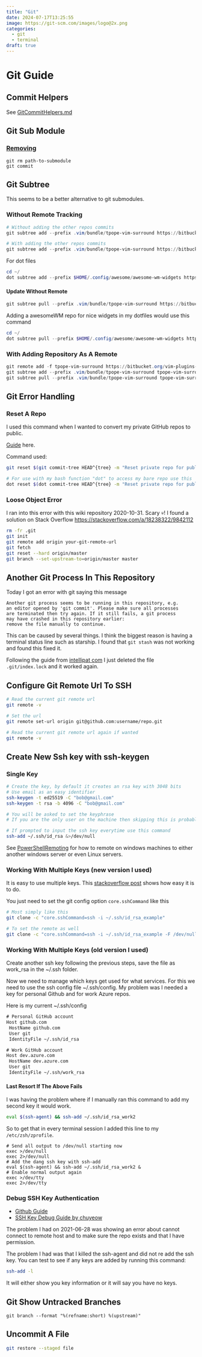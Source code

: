 ```yaml
---
title: "Git"
date: 2024-07-17T13:25:55
image: https://git-scm.com/images/logo@2x.png
categories:
  - git
  - terminal
draft: true
---
```


# Git Guide

## Commit Helpers

See [GitCommitHelpers.md](GitCommitHelpers.md)

## Git Sub Module

### [Removing](https://stackoverflow.com/questions/1260748/how-do-i-remove-a-submodule)

```git
git rm path-to-submodule
git commit
```

## Git Subtree

This seems to be a better alternative to git submodules.

### Without Remote Tracking

```powershell
# Without adding the other repos commits
git subtree add --prefix .vim/bundle/tpope-vim-surround https://bitbucket.org/vim-plugins-mirror/vim-surround.git main --squash

# With adding the other repos commits
git subtree add --prefix .vim/bundle/tpope-vim-surround https://bitbucket.org/vim-plugins-mirror/vim-surround.git main
```

For dot files

```powershell
cd ~/
dot subtree add --prefix $HOME/.config/awesome/awesome-wm-widgets https://github.com/streetturtle/awesome-wm-widgets.git master --squash
```

#### Update Without Remote

```powershell
git subtree pull --prefix .vim/bundle/tpope-vim-surround https://bitbucket.org/vim-plugins-mirror/vim-surround.git main --squash
```

Adding a awesomeWM repo for nice widgets in my dotfiles would use this command

```powershell
cd ~/
dot subtree pull --prefix $HOME/.config/awesome/awesome-wm-widgets https://github.com/streetturtle/awesome-wm-widgets.git master --squash
```

### With Adding Repository As A Remote

```powershell
git remote add -f tpope-vim-surround https://bitbucket.org/vim-plugins-mirror/vim-surround.git
git subtree add --prefix .vim/bundle/tpope-vim-surround tpope-vim-surround main --squash
git subtree pull --prefix .vim/bundle/tpope-vim-surround tpope-vim-surround main --squash
```

## Git Error Handling

### Reset A Repo

I used this command when I wanted to convert my private GitHub repos to public.

[Guide](https://stackoverflow.com/questions/1657017/how-to-squash-all-git-commits-into-one)
here.

Command used:

```sh
git reset $(git commit-tree HEAD^{tree} -m "Reset private repo for public use")

# For use with my bash function "dot" to access my bare repo use this
dot reset $(dot commit-tree HEAD^{tree} -m "Reset private repo for public use")
```

### Loose Object Error

I ran into this error with this wiki repository 2020-10-31. Scary 💀!
I found a solution on Stack Overflow https://stackoverflow.com/a/18238322/9842112

```sh
rm -fr .git
git init
git remote add origin your-git-remote-url
git fetch
git reset --hard origin/master
git branch --set-upstream-to=origin/master master
```

## Another Git Process In This Repository

Today I got an error with git saying this message

```git
Another git process seems to be running in this repository, e.g.
an editor opened by 'git commit'. Please make sure all processes
are terminated then try again. If it still fails, a git process
may have crashed in this repository earlier:
remove the file manually to continue.
```

This can be caused by several things. I think the biggest reason is having a
terminal status line such as starship.
I found that `git stash` was not working and found this fixed it.

Following the guide from [intellipat com](https://intellipaat.com/community/21175/another-git-process-seems-to-be-running-in-this-repository)
I just deleted the file `.git/index.lock` and it worked again.

## Configure Git Remote Url To SSH

```sh
# Read the current git remote url
git remote -v

# Set the url
git remote set-url origin git@github.com:username/repo.git

# Read the current git remote url again if wanted
git remote -v
```

## Create New Ssh key with ssh-keygen

### Single Key

```sh
# Create the key, by default it creates an rsa key with 3048 bits
# Use email as an easy identifier
ssh-keygen -t ed25519 -C "bob@gmail.com"
ssh-keygen -t rsa -b 4096 -C "bob@gmail.com"

# You will be asked to set the keyphrase
# If you are the only user on the machine then skipping this is probably okay

# If prompted to input the ssh key everytime use this command
ssh-add ~/.ssh/id_rsa &>/dev/null
```

See [PowerShellRemoting](PowerShellRemoting.md) for how to remote on
windows machines to either another windows server or even Linux servers.

### Working With Multiple Keys (new version I used)

It is easy to use multiple keys. This [stackoverflow post](https://superuser.com/a/912281)
shows how easy it is to do.

You just need to set the git config option `core.sshCommand` like this

```sh
# Most simply like this
git clone -c "core.sshCommand=ssh -i ~/.ssh/id_rsa_example"

# To set the remote as well
git clone -c "core.sshCommand=ssh -i ~/.ssh/id_rsa_example -F /dev/null" git@github.com:example/example.git
```

### Working With Multiple Keys (old version I used)

Create another ssh key following the previous steps, save the file as work_rsa
in the ~/.ssh folder.

Now we need to manage which keys get used for what services. For this we need to
use the ssh config file ~/.ssh/config. My problem was I needed a key for
personal Github and for work Azure repos.

Here is my current ~/.ssh/config

```txt
# Personal GitHub account
Host github.com
 HostName github.com
 User git
 IdentityFile ~/.ssh/id_rsa

# Work GitHub account
Host dev.azure.com
 HostName dev.azure.com
 User git
 IdentityFile ~/.ssh/work_rsa
```

#### Last Resort If The Above Fails

I was having the problem where if I manually ran this command to add my second
key it would work.

```sh
eval $(ssh-agent) && ssh-add ~/.ssh/id_rsa_work2
```

So to get that in every terminal session I added this line to my
`/etc/zsh/zprofile`.

```
# Send all output to /dev/null starting now
exec >/dev/null
exec 2>/dev/null
# Add the dang ssh key with ssh-add
eval $(ssh-agent) && ssh-add ~/.ssh/id_rsa_work2 &
# Enable normal output again
exec >/dev/tty
exec 2>/dev/tty
```

### Debug SSH Key Authentication

- [Github Guide](https://docs.github.com/en/github/authenticating-to-github/connecting-to-github-with-ssh/generating-a-new-ssh-key-and-adding-it-to-the-ssh-agent)
- [SSH Key Debug Guide by chuyeow](https://chuyeow.wtf/2007/02/28/debugging-ssh-public-key-authentication-problems)

The problem I had on 2021-06-28 was showing an error about cannot connect to
remote host and to make sure the repo exists and that I have permission.

The problem I had was that I killed the ssh-agent and did not re add the ssh
key. You can test to see if any keys are added by running this command:

```sh
ssh-add -l
```

It will either show you key information or it will say you have no keys.

## Git Show Untracked Branches

```
git branch --format "%(refname:short) %(upstream)"
```

## Uncommit A File

```sh
git restore --staged file
```
